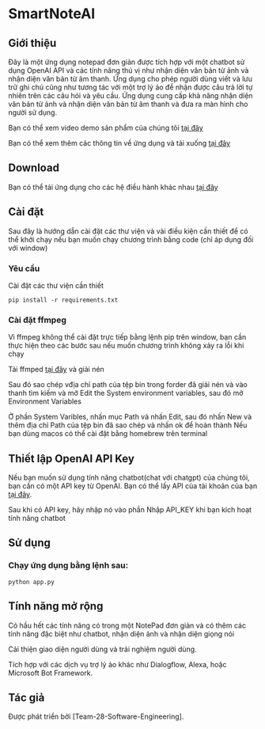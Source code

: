 # SmartNoteAI

## Giới thiệu
Đây là một ứng dụng notepad đơn giản được tích hợp với một chatbot sử dụng OpenAI API và các tính năng thú vị như nhận diện văn bản từ ảnh và nhận diện văn bản từ âm thanh. Ứng dụng cho phép người dùng viết và lưu trữ ghi chú cũng như tương tác với một trợ lý ảo để nhận được câu trả lời tự nhiên trên các câu hỏi và yêu cầu. Ứng dụng cung cấp khả năng nhận diện văn bản từ ảnh và nhận diện văn bản từ âm thanh và đưa ra màn hình cho người sử dụng.

Bạn có thể xem video demo sản phẩm của chúng tôi [tại đây](https://www.youtube.com/watch?v=AJStvRe9raU)

Bạn có thể xem thêm các thông tin về ứng dụng và tải xuống [tại đây](https://smart-note-ai.web.app/)

## Download 
Bạn có thể tải ứng dụng cho các hệ điều hành khác nhau [tại đây](https://smart-note-ai.web.app/#)

## Cài đặt
Sau đây là hướng dẫn cài đặt các thư viện và vài điều kiện cần thiết để có thể khởi chạy nếu bạn muốn chạy chương trình bằng code (chỉ áp dụng đối với window)
### Yêu cầu
Cài đặt các thư viện cần thiết
```
pip install -r requirements.txt
```
### Cài đặt ffmpeg
Vì ffmpeg không thể cài đặt trực tiếp bằng lệnh pip trên window, bạn cần thực hiện theo các bước sau nếu muốn chương trình không xảy ra lỗi khi chạy

Tải ffmped [tại đây](https://www.gyan.dev/ffmpeg/builds/ffmpeg-git-essentials.7z) và giải nén

Sau đó sao chép vđịa chỉ path của tệp bin trong forder đã giải nén và vào thanh tìm kiếm và mở Edit the System environment variables, sau đó mở Environment Variables 

Ở phần System Varibles, nhấn mục Path và nhấn Edit, sau đó nhấn New và thêm địa chỉ Path của tệp bin đã sao chép và nhấn ok để hoàn thành
Nếu bạn dùng macos có thể cài đặt bằng homebrew trên terminal

## Thiết lập OpenAI API Key

Nếu bạn muốn sử dụng tính năng chatbot(chat với chatgpt) của chúng tôi, bạn cần có một API key từ OpenAI. Bạn có thể lấy API của tài khoản của bạn [tại đây](https://platform.openai.com/api-keys).

Sau khi có API key, hãy nhập nó vào phần Nhập API_KEY khi bạn kích hoạt tính năng chatbot

## Sử dụng

### Chạy ứng dụng bằng lệnh sau:
```
python app.py
```

## Tính năng mở rộng

Có hầu hết các tính năng có trong một NotePad đơn giản và có thêm các tính năng đặc biệt như chatbot, nhận diện ảnh và nhận diện giọng nói

Cải thiện giao diện người dùng và trải nghiệm người dùng.

Tích hợp với các dịch vụ trợ lý ảo khác như Dialogflow, Alexa, hoặc Microsoft Bot Framework.


## Tác giả
Được phát triển bởi [Team-28-Software-Engineering].

